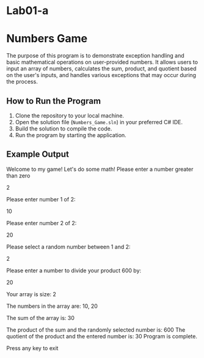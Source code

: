 # Lab01-a
# Numbers Game

The purpose of this program is to demonstrate exception handling and basic mathematical operations on user-provided numbers. It allows users to input an array of numbers, calculates the sum, product, and quotient based on the user's inputs, and handles various exceptions that may occur during the process.

## How to Run the Program

1. Clone the repository to your local machine.
2. Open the solution file (`Numbers_Game.sln`) in your preferred C# IDE.
3. Build the solution to compile the code.
4. Run the program by starting the application.

## Example Output

Welcome to my game! Let's do some math! Please enter a number greater than zero

2

Please enter number 1 of 2:

10

Please enter number 2 of 2:

20

Please select a random number between 1 and 2:

2

Please enter a number to divide your product 600 by:

20

Your array is size: 2

The numbers in the array are: 10, 20

The sum of the array is: 30

The product of the sum and the randomly selected number is: 600
The quotient of the product and the entered number is: 30
Program is complete.

Press any key to exit